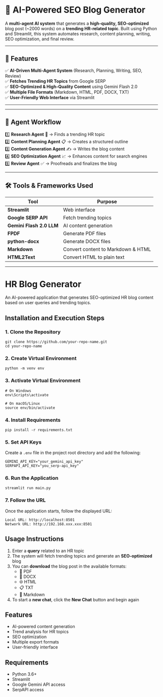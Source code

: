 ﻿# 🚀 AI-Powered SEO Blog Generator

A **multi-agent AI system** that generates a **high-quality, SEO-optimized** blog post (~2000 words) on a **trending HR-related topic**. Built using Python and Streamlit, this system automates research, content planning, writing, SEO optimization, and final review.

---

## 📌 Features

✅ **AI-Driven Multi-Agent System** (Research, Planning, Writing, SEO, Review)  
✅ **Fetches Trending HR Topics** from Google SERP  
✅ **SEO-Optimized & High-Quality Content** using Gemini Flash 2.0  
✅ **Multiple File Formats** (Markdown, HTML, PDF, DOCX, TXT)  
✅ **User-Friendly Web Interface** via Streamlit  

---


---

## 🧠 Agent Workflow

1️⃣ **Research Agent** 🔎 → Finds a trending HR topic  
2️⃣ **Content Planning Agent** 📋 → Creates a structured outline  
3️⃣ **Content Generation Agent** ✍️ → Writes the blog content  
4️⃣ **SEO Optimization Agent** 📈 → Enhances content for search engines  
5️⃣ **Review Agent** ✅ → Proofreads and finalizes the blog  

---

## 🛠️ Tools & Frameworks Used

| Tool          | Purpose |
|--------------|---------|
| **Streamlit** | Web interface |
| **Google SERP API** | Fetch trending topics |
| **Gemini Flash 2.0 LLM** | AI content generation |
| **FPDF** | Generate PDF files |
| **python-docx** | Generate DOCX files |
| **Markdown** | Convert content to Markdown & HTML |
| **HTML2Text** | Convert HTML to plain text |

---

# HR Blog Generator

An AI-powered application that generates SEO-optimized HR blog content based on user queries and trending topics.

## Installation and Execution Steps

### 1. Clone the Repository
```
git clone https://github.com/your-repo-name.git
cd your-repo-name
```

### 2. Create Virtual Environment
```
python -m venv env
```

### 3. Activate Virtual Environment
```
# On Windows
env\Scripts\activate

# On macOS/Linux
source env/bin/activate
```

### 4. Install Requirements
```
pip install -r requirements.txt
```

### 5. Set API Keys
Create a `.env` file in the project root directory and add the following:
```
GEMINI_API_KEY="your_gemini_api_key"
SERPAPI_API_KEY="you_serp-api_key"

```

### 6. Run the Application
```
streamlit run main.py
```

### 7. Follow the URL
Once the application starts, follow the displayed URL:
```
Local URL: http://localhost:8501
Network URL: http://192.168.xxx.xxx:8501
```

## Usage Instructions
1. Enter a **query** related to an HR topic
2. The system will fetch trending topics and generate an **SEO-optimized** blog
3. You can **download** the blog post in the available formats:
   - 📄 PDF
   - 📝 DOCX
   - 🌐 HTML
   - 📋 TXT
   - 📑 Markdown
4. To start a **new chat**, click the **New Chat** button and begin again

## Features
- AI-powered content generation
- Trend analysis for HR topics
- SEO optimization
- Multiple export formats
- User-friendly interface

## Requirements
- Python 3.6+
- Streamlit
- Google Gemini API access
- SerpAPI access
